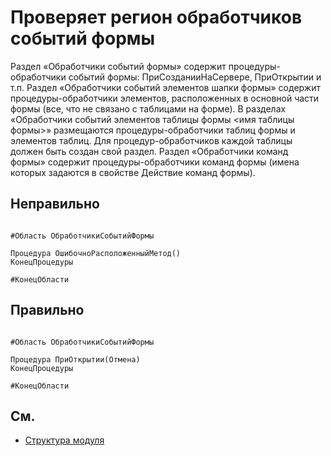 # Проверяет регион обработчиков событий формы

Раздел «Обработчики событий формы» содержит процедуры-обработчики событий формы: ПриСозданииНаСервере, ПриОткрытии и т.п.
Раздел «Обработчики событий элементов шапки формы» содержит процедуры-обработчики элементов, 
расположенных в основной части формы (все, что не связано с таблицами на форме).
В разделах «Обработчики событий элементов таблицы формы <имя таблицы формы>» размещаются процедуры-обработчики 
таблиц формы и элементов таблиц. Для процедур-обработчиков каждой таблицы должен быть создан свой раздел.
Раздел «Обработчики команд формы» содержит процедуры-обработчики команд формы (имена которых задаются 
в свойстве Действие команд формы).

## Неправильно

```bsl

#Область ОбработчикиСобытийФормы

Процедура ОшибочноРасположенныйМетод()
КонецПроцедуры

#КонецОбласти

```

## Правильно

```bsl

#Область ОбработчикиСобытийФормы

Процедура ПриОткрытии(Отмена)
КонецПроцедуры

#КонецОбласти

```

## См.


- [Структура модуля](https://its.1c.ru/db/v8std#content:455:hdoc)

